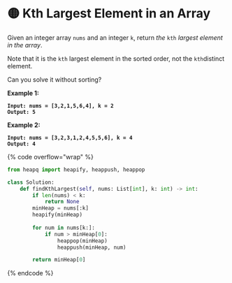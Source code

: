 # 🟡 Kth Largest Element in an Array

Given an integer array `nums` and an integer `k`, return _the_ `kth` _largest element in the array_.

Note that it is the `kth` largest element in the sorted order, not the `kth`distinct element.

Can you solve it without sorting?

&#x20;

**Example 1:**

<pre><code><strong>Input: nums = [3,2,1,5,6,4], k = 2
</strong><strong>Output: 5
</strong></code></pre>

**Example 2:**

<pre><code><strong>Input: nums = [3,2,3,1,2,4,5,5,6], k = 4
</strong><strong>Output: 4
</strong></code></pre>

{% code overflow="wrap" %}
```python
from heapq import heapify, heappush, heappop

class Solution:
    def findKthLargest(self, nums: List[int], k: int) -> int:
        if len(nums) < k:
            return None
        minHeap = nums[:k]
        heapify(minHeap)
        
        for num in nums[k:]:
            if num > minHeap[0]:
                heappop(minHeap)
                heappush(minHeap, num)

        return minHeap[0]
```
{% endcode %}
